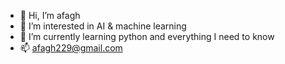 - 👋 Hi, I’m afagh
- 👀 I’m interested in AI & machine learning
- 🌱 I’m currently learning python and everything I need to know 
- 📫 afagh229@gmail.com

<!---
afaghhp/afaghhp is a ✨ special ✨ repository because its `README.md` (this file) appears on your GitHub profile.
You can click the Preview link to take a look at your changes.
--->
